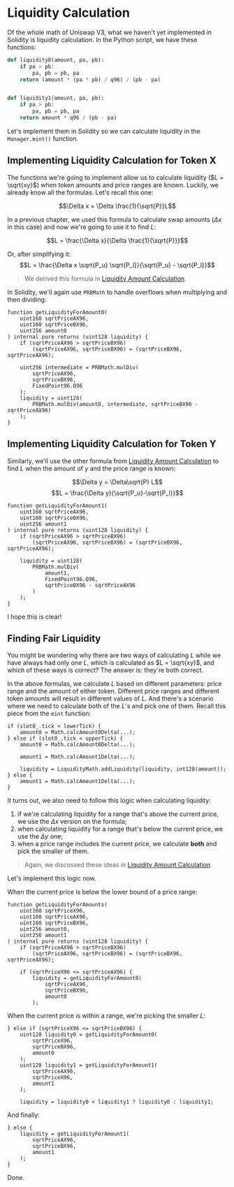# Liquidity Calculation

Of the whole math of Uniswap V3, what we haven't yet implemented in Solidity is liquidity calculation. In the Python script, we have these functions:

```python
def liquidity0(amount, pa, pb):
    if pa > pb:
        pa, pb = pb, pa
    return (amount * (pa * pb) / q96) / (pb - pa)


def liquidity1(amount, pa, pb):
    if pa > pb:
        pa, pb = pb, pa
    return amount * q96 / (pb - pa)
```

Let's implement them in Solidity so we can calculate liquidity in the `Manager.mint()` function.

## Implementing Liquidity Calculation for Token X

The functions we're going to implement allow us to calculate liquidity ($L = \sqrt{xy}$) when token amounts and price ranges are known. Luckily, we already know all the formulas. Let's recall this one:

$$\Delta x = \Delta \frac{1}{\sqrt{P}}L$$

In a previous chapter, we used this formula to calculate swap amounts ($\Delta x$ in this case) and now we're going to use it to find $L$:

$$L = \frac{\Delta x}{\Delta \frac{1}{\sqrt{P}}}$$

Or, after simplifying it:
$$L = \frac{\Delta x \sqrt{P_u} \sqrt{P_l}}{\sqrt{P_u} - \sqrt{P_l}}$$

> We derived this formula in [Liquidity Amount Calculation](https://uniswapv3book.com/docs/milestone_1/calculating-liquidity/#liquidity-amount-calculation).

In Solidity, we'll again use `PRBMath` to handle overflows when multiplying and then dividing:

```solidity
function getLiquidityForAmount0(
    uint160 sqrtPriceAX96,
    uint160 sqrtPriceBX96,
    uint256 amount0
) internal pure returns (uint128 liquidity) {
    if (sqrtPriceAX96 > sqrtPriceBX96)
        (sqrtPriceAX96, sqrtPriceBX96) = (sqrtPriceBX96, sqrtPriceAX96);

    uint256 intermediate = PRBMath.mulDiv(
        sqrtPriceAX96,
        sqrtPriceBX96,
        FixedPoint96.Q96
    );
    liquidity = uint128(
        PRBMath.mulDiv(amount0, intermediate, sqrtPriceBX96 - sqrtPriceAX96)
    );
}
```

## Implementing Liquidity Calculation for Token Y

Similarly, we'll use the other formula from [Liquidity Amount Calculation](https://uniswapv3book.com/docs/milestone_1/calculating-liquidity/#liquidity-amount-calculation) to find $L$ when the amount of $y$ and the price range is known:

$$\Delta y = \Delta\sqrt{P} L$$
$$L = \frac{\Delta y}{\sqrt{P_u}-\sqrt{P_l}}$$

```solidity
function getLiquidityForAmount1(
    uint160 sqrtPriceAX96,
    uint160 sqrtPriceBX96,
    uint256 amount1
) internal pure returns (uint128 liquidity) {
    if (sqrtPriceAX96 > sqrtPriceBX96)
        (sqrtPriceAX96, sqrtPriceBX96) = (sqrtPriceBX96, sqrtPriceAX96);

    liquidity = uint128(
        PRBMath.mulDiv(
            amount1,
            FixedPoint96.Q96,
            sqrtPriceBX96 - sqrtPriceAX96
        )
    );
}
```

I hope this is clear!

## Finding Fair Liquidity

You might be wondering why there are two ways of calculating $L$ while we have always had only one $L$, which is calculated as $L = \sqrt{xy}$, and which of these ways is correct? The answer is: they're both correct.

In the above formulas, we calculate $L$ based on different parameters: price range and the amount of either token.  Different price ranges and different token amounts will result in different values of $L$. And there's a scenario where we need to calculate both of the $L$'s and pick one of them. Recall this piece from the `mint` function:

```solidity
if (slot0_.tick < lowerTick) {
    amount0 = Math.calcAmount0Delta(...);
} else if (slot0_.tick < upperTick) {
    amount0 = Math.calcAmount0Delta(...);

    amount1 = Math.calcAmount1Delta(...);

    liquidity = LiquidityMath.addLiquidity(liquidity, int128(amount));
} else {
    amount1 = Math.calcAmount1Delta(...);
}
```

It turns out, we also need to follow this logic when calculating liquidity:
1. if we're calculating liquidity for a range that's above the current price, we use the $\Delta x$ version on the formula;
1. when calculating liquidity for a range that's below the current price, we use the $\Delta y$ one;
1. when a price range includes the current price, we calculate **both** and pick the smaller of them.

> Again, we discussed these ideas in [Liquidity Amount Calculation](https://uniswapv3book.com/docs/milestone_1/calculating-liquidity/#liquidity-amount-calculation).

Let's implement this logic now.

When the current price is below the lower bound of a price range:
```solidity
function getLiquidityForAmounts(
    uint160 sqrtPriceX96,
    uint160 sqrtPriceAX96,
    uint160 sqrtPriceBX96,
    uint256 amount0,
    uint256 amount1
) internal pure returns (uint128 liquidity) {
    if (sqrtPriceAX96 > sqrtPriceBX96)
        (sqrtPriceAX96, sqrtPriceBX96) = (sqrtPriceBX96, sqrtPriceAX96);

    if (sqrtPriceX96 <= sqrtPriceAX96) {
        liquidity = getLiquidityForAmount0(
            sqrtPriceAX96,
            sqrtPriceBX96,
            amount0
        );
```

When the current price is within a range, we're picking the smaller $L$:
```solidity
} else if (sqrtPriceX96 <= sqrtPriceBX96) {
    uint128 liquidity0 = getLiquidityForAmount0(
        sqrtPriceX96,
        sqrtPriceBX96,
        amount0
    );
    uint128 liquidity1 = getLiquidityForAmount1(
        sqrtPriceAX96,
        sqrtPriceX96,
        amount1
    );

    liquidity = liquidity0 < liquidity1 ? liquidity0 : liquidity1;
```

And finally:
```solidity
} else {
    liquidity = getLiquidityForAmount1(
        sqrtPriceAX96,
        sqrtPriceBX96,
        amount1
    );
}
```

Done.